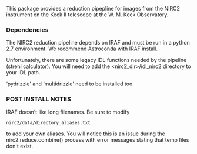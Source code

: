 This package provides a reduction pipepline for images from the
NIRC2 instrument on the Keck II telescope at the W. M. Keck
Observatory.

### Dependencies

The NIRC2 reduction pipeline depends on IRAF and must be run
in a python 2.7 environment. We recommend Astroconda with IRAF
install.

Unfortunately, there are some legacy IDL functions needed by the
pipeline (strehl calculator). You will need to add the
<nirc2_dir>/idl_nirc2 directory to your IDL path.

‘pydrizzle' and ‘multidrizzle' need to be installed too.

### POST INSTALL NOTES


IRAF doesn't like long filenames. Be sure to modify

`nirc2/data/directory_aliases.txt`

to add your own aliases. You will notice this is an
issue during the nirc2.reduce.combine() process with
error messages stating that temp files don't exist.



